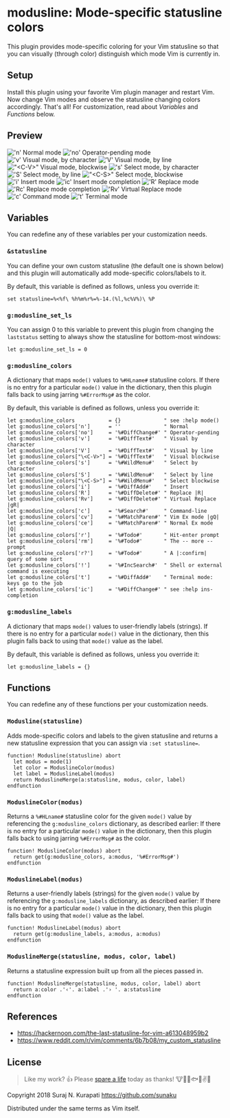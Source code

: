 # modusline: Mode-specific statusline colors

This plugin provides mode-specific coloring for your Vim statusline so that
you can visually (through color) distinguish which mode Vim is currently in.

## Setup

Install this plugin using your favorite Vim plugin manager and restart Vim.
Now change Vim modes and observe the statusline changing colors accordingly.
That's all! For customization, read about *Variables* and *Functions* below.

## Preview

!['n'      Normal mode              ](https://github.com/sunaku/vim-modusline/raw/gh-pages/n.png)
!['no'     Operator-pending mode    ](https://github.com/sunaku/vim-modusline/raw/gh-pages/no.png)
!['v'      Visual mode, by character](https://github.com/sunaku/vim-modusline/raw/gh-pages/v.png)
!['V'      Visual mode, by line     ](https://github.com/sunaku/vim-modusline/raw/gh-pages/V.png)
!["\<C-V>" Visual mode, blockwise   ](https://github.com/sunaku/vim-modusline/raw/gh-pages/C-V.png)
!['s'      Select mode, by character](https://github.com/sunaku/vim-modusline/raw/gh-pages/s.png)
!['S'      Select mode, by line     ](https://github.com/sunaku/vim-modusline/raw/gh-pages/S.png)
!["\<C-S>" Select mode, blockwise   ](https://github.com/sunaku/vim-modusline/raw/gh-pages/C-S.png)
!['i'      Insert mode              ](https://github.com/sunaku/vim-modusline/raw/gh-pages/i.png)
!['ic'     Insert mode completion   ](https://github.com/sunaku/vim-modusline/raw/gh-pages/ic.png)
!['R'      Replace mode             ](https://github.com/sunaku/vim-modusline/raw/gh-pages/R.png)
!['Rc'     Replace mode completion  ](https://github.com/sunaku/vim-modusline/raw/gh-pages/Rc.png)
!['Rv'     Virtual Replace mode     ](https://github.com/sunaku/vim-modusline/raw/gh-pages/Rv.png)
!['c'      Command mode             ](https://github.com/sunaku/vim-modusline/raw/gh-pages/c.png)
!['t'      Terminal mode            ](https://github.com/sunaku/vim-modusline/raw/gh-pages/t.png)

## Variables

You can redefine any of these variables per your customization needs.

### `&statusline`

You can define your own custom statusline (the default one is shown below)
and this plugin will automatically add mode-specific colors/labels to it.

By default, this variable is defined as follows, unless you override it:

```vim
set statusline=%<%f\ %h%m%r%=%-14.(%l,%c%V%)\ %P
```

### `g:modusline_set_ls`

You can assign 0 to this variable to prevent this plugin from changing the
`laststatus` setting to always show the statusline for bottom-most windows:

```vim
let g:modusline_set_ls = 0
```

### `g:modusline_colors`

A dictionary that maps `mode()` values to `%#HLname#` statusline colors.
If there is no entry for a particular `mode()` value in the dictionary,
then this plugin falls back to using jarring `%#ErrorMsg#` as the color.

By default, this variable is defined as follows, unless you override it:

```vim
let g:modusline_colors           = {}              " see :help mode()
let g:modusline_colors['n']      = ''              " Normal
let g:modusline_colors['no']     = '%#DiffChange#' " Operator-pending
let g:modusline_colors['v']      = '%#DiffText#'   " Visual by character
let g:modusline_colors['V']      = '%#DiffText#'   " Visual by line
let g:modusline_colors["\<C-V>"] = '%#DiffText#'   " Visual blockwise
let g:modusline_colors['s']      = '%#WildMenu#'   " Select by character
let g:modusline_colors['S']      = '%#WildMenu#'   " Select by line
let g:modusline_colors["\<C-S>"] = '%#WildMenu#'   " Select blockwise
let g:modusline_colors['i']      = '%#DiffAdd#'    " Insert
let g:modusline_colors['R']      = '%#DiffDelete#' " Replace |R|
let g:modusline_colors['Rv']     = '%#DiffDelete#' " Virtual Replace |gR|
let g:modusline_colors['c']      = '%#Search#'     " Command-line
let g:modusline_colors['cv']     = '%#MatchParen#' " Vim Ex mode |gQ|
let g:modusline_colors['ce']     = '%#MatchParen#' " Normal Ex mode |Q|
let g:modusline_colors['r']      = '%#Todo#'       " Hit-enter prompt
let g:modusline_colors['rm']     = '%#Todo#'       " The -- more -- prompt
let g:modusline_colors['r?']     = '%#Todo#'       " A |:confirm| query of some sort
let g:modusline_colors['!']      = '%#IncSearch#'  " Shell or external command is executing
let g:modusline_colors['t']      = '%#DiffAdd#'    " Terminal mode: keys go to the job
let g:modusline_colors['ic']     = '%#DiffChange#' " see :help ins-completion
```

### `g:modusline_labels`

A dictionary that maps `mode()` values to user-friendly labels (strings).
If there is no entry for a particular `mode()` value in the dictionary,
then this plugin falls back to using that `mode()` value as the label.

By default, this variable is defined as follows, unless you override it:

```vim
let g:modusline_labels = {}
```

## Functions

You can redefine any of these functions per your customization needs.

### `Modusline(statusline)`

Adds mode-specific colors and labels to the given statusline and returns
a new statusline expression that you can assign via `:set statusline=`.

```vim
function! Modusline(statusline) abort
  let modus = mode(1)
  let color = ModuslineColor(modus)
  let label = ModuslineLabel(modus)
  return ModuslineMerge(a:statusline, modus, color, label)
endfunction
```

### `ModuslineColor(modus)`

Returns a `%#HLname#` statusline color for the given `mode()` value by
referencing the `g:modusline_colors` dictionary, as described earlier:
If there is no entry for a particular `mode()` value in the dictionary,
then this plugin falls back to using jarring `%#ErrorMsg#` as the color.

```vim
function! ModuslineColor(modus) abort
  return get(g:modusline_colors, a:modus, '%#ErrorMsg#')
endfunction
```

### `ModuslineLabel(modus)`

Returns a user-friendly labels (strings) for the given `mode()` value by
referencing the `g:modusline_labels` dictionary, as described earlier:
If there is no entry for a particular `mode()` value in the dictionary,
then this plugin falls back to using that `mode()` value as the label.

```vim
function! ModuslineLabel(modus) abort
  return get(g:modusline_labels, a:modus, a:modus)
endfunction
```

### `ModuslineMerge(statusline, modus, color, label)`

Returns a statusline expression built up from all the pieces passed in.

```vim
function! ModuslineMerge(statusline, modus, color, label) abort
  return a:color .'‹'. a:label .'› '. a:statusline
endfunction
```

## References

* https://hackernoon.com/the-last-statusline-for-vim-a613048959b2
* https://www.reddit.com/r/vim/comments/6b7b08/my_custom_statusline

## License

[Spare A Life]: https://sunaku.github.io/vegan-for-life.html
> Like my work? :+1:  Please [spare a life] today as thanks!
:cow::pig::chicken::fish::speak_no_evil::v::revolving_hearts:

Copyright 2018 Suraj N. Kurapati <https://github.com/sunaku>

Distributed under the same terms as Vim itself.
